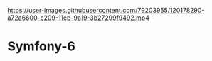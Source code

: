 

https://user-images.githubusercontent.com/79203955/120178290-a72a6600-c209-11eb-9a19-3b27299f9492.mp4



# Symfony-6

